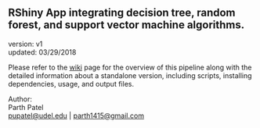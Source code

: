 RShiny App integrating decision tree, random forest, and support vector machine algorithms.
---

version: v1  
updated: 03/29/2018  


Please refer to the [wiki](https://github.com/pupatel/RShinyApp/wiki) page for the overview of this pipeline along with the detailed information about a standalone version, including scripts, installing dependencies, usage, and output files.

Author:  
Parth Patel  
pupatel@udel.edu | parth1415@gmail.com
